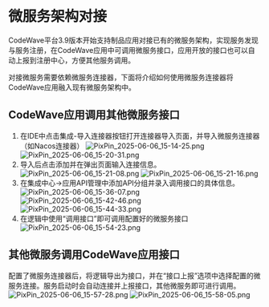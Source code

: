 # 微服务架构对接

CodeWave平台3.9版本开始支持制品应用对接已有的微服务架构，实现服务发现与服务注册，在CodeWave应用中可调用微服务接口，应用开放的接口也可以自动上报到注册中心，方便其他服务调用。

对接微服务需要依赖微服务连接器，下面将介绍如何使用微服务连接器将CodeWave应用融入现有微服务架构中。

## CodeWave应用调用其他微服务接口

1. 在IDE中点击集成-导入连接器按钮打开连接器导入页面，并导入微服务连接器（如Nacos连接器）
![PixPin_2025-06-06_15-14-25.png](assets/PixPin_2025-06-06_15-14-25.png)
![PixPin_2025-06-06_15-20-31.png](assets/PixPin_2025-06-06_15-20-31.png)
2. 导入后点击添加并在弹出页面输入连接信息。
![PixPin_2025-06-06_15-21-08.png](assets/PixPin_2025-06-06_15-21-08.png)
![PixPin_2025-06-06_15-21-16.png](assets/PixPin_2025-06-06_15-21-16.png)
3. 在集成中心->应用API管理中添加API分组并录入调用接口的具体信息。
![PixPin_2025-06-06_15-36-07.png](assets/PixPin_2025-06-06_15-36-07.png)
![PixPin_2025-06-06_15-42-46.png](assets/PixPin_2025-06-06_15-42-46.png)
![PixPin_2025-06-06_15-44-33.png](assets/PixPin_2025-06-06_15-44-33.png)
4. 在逻辑中使用“调用接口”即可调用配置好的微服务接口
![PixPin_2025-06-06_15-54-23.png](assets/PixPin_2025-06-06_15-54-23.png)

## 其他微服务调用CodeWave应用接口

配置了微服务连接器后，将逻辑导出为接口，并在“接口上报”选项中选择配置的微服务连接。服务启动时会自动连接并上报接口，其他微服务即可进行调用。
![PixPin_2025-06-06_15-57-28.png](assets/PixPin_2025-06-06_15-57-28.png)
![PixPin_2025-06-06_15-58-05.png](assets/PixPin_2025-06-06_15-58-05.png)


